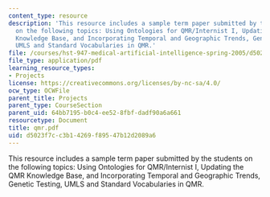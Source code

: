 ```yaml
---
content_type: resource
description: 'This resource includes a sample term paper submitted by the students
  on the following topics: Using Ontologies for QMR/Internist I, Updating the QMR
  Knowledge Base, and Incorporating Temporal and Geographic Trends, Genetic Testing,
  UMLS and Standard Vocabularies in QMR.'
file: /courses/hst-947-medical-artificial-intelligence-spring-2005/d5023f7cc3b14269f89547b12d2089a6_qmr.pdf
file_type: application/pdf
learning_resource_types:
- Projects
license: https://creativecommons.org/licenses/by-nc-sa/4.0/
ocw_type: OCWFile
parent_title: Projects
parent_type: CourseSection
parent_uid: 64bb7195-b0c4-ee52-8fbf-dadf90a6a661
resourcetype: Document
title: qmr.pdf
uid: d5023f7c-c3b1-4269-f895-47b12d2089a6
---
```

This resource includes a sample term paper submitted by the students on the following topics: Using Ontologies for QMR/Internist I, Updating the QMR Knowledge Base, and Incorporating Temporal and Geographic Trends, Genetic Testing, UMLS and Standard Vocabularies in QMR.